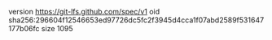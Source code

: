 version https://git-lfs.github.com/spec/v1
oid sha256:296604f12546653ed97726dc5fc2f3945d4cca1f07abd2589f531647177b06fc
size 1095
